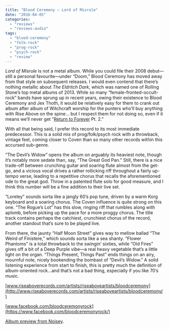 ```yaml
---
title: "Blood Ceremony – Lord of Misrule"
date: "2016-04-05"
categories: 
  - "reviews"
  - "reviews-audio"
tags: 
  - "blood-ceremony"
  - "folk-rock"
  - "prog-rock"
  - "psych-rock"
  - "review"
---
```


_Lord of Misrule_ is not a metal album. While you could file their 2008 debut—still a personal favourite—under “Doom,” Blood Ceremony has moved away from that style on subsequent releases. I would even contend that there’s nothing metallic about _The Eldritch Dark_, which was named one of Rolling Stone’s top metal albums of 2013. While so many “female-fronted-occult-rock” bands have sprung up in recent years, owing their existence to Blood Ceremony and Jex Thoth, it would be relatively easy for them to crank out album after album of Witchcraft worship for the punters who’ll buy anything with Rise Above on the spine… but I respect them for not doing so, even if it means we’ll never get “[Return to Forever](https://www.youtube.com/watch?v=VOTtiOM-9bk) Pt. 2.”

With all that being said, I prefer this record to its most immediate predecessor. This is a solid mix of prog/folk/psych rock with a throwback, vintage feel, coming closer to Coven than so many other records within this accursed sub-genre.

“The Devil’s Widow” opens the album on arguably its heaviest note, though it’s notably more sedate than, say, “The Great God Pan.” Still, there is a nice trade-off between crunching guitar and soaring flute almost from the get-go, and a vicious vocal drives a rather rollicking riff throughout a fairly up-tempo verse, leading to a repetitive chorus that recalls the aforementioned ode to the great god. Throw in a patented flute solo for good measure, and I think this number will be a fine addition to their live set.

“Loreley” sounds sorta like a jangly 60’s pop tune, driven by a warm Korg keyboard and a soaring chorus. The Coven influence is quite strong on this one. “The Rogue’s Lot” has this slow, ringing riff that rumbles along with aplomb, before picking up the pace for a more proggy chorus. The title track contains perhaps the catchiest, crunchiest chorus of the record, another standout that’s sure to be played live.

From there, the jaunty “Half Moon Street” gives way to mellow ballad “The Weird of Finistere,” which sounds sorta like a sea shanty. “Flower Phantoms” is a total throwback to the swingin’ sixties, while “Old Fires” gives off a bit of a Deep Purple vibe—a real heavy vegetable that’s a little light on the organ. “Things Present, Things Past” ends things on an airy, mournful note, nicely bookending the bombast of “Devil’s Widow.” A solid listening experience from start to finish, this is pretty much the definition of album-oriented rock…and that’s not a bad thing, especially if you like 70’s music.

[www.riseaboverecords.com/artists/riseaboveartists/bloodceremony](http://www.riseaboverecords.com/artists/riseaboveartists/bloodceremony/)

[www.facebook.com/bloodceremonyrock](https://www.facebook.com/bloodceremonyrock/)

[Album preview from Noisey](http://noisey.vice.com/blog/blood-ceremony-interview-album).
